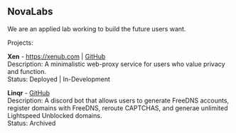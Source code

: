 ## NovaLabs

We are an applied lab working to build the future users want.

Projects:

**Xen** - https://xenub.com | [GitHub](https://github.com/xNovaLabs/Xen)
<br>
Description: A minimalistic web-proxy service for users who value privacy and function.
<br>
Status: Deployed | In-Development

**Linqr** - [GitHub](https://github.com/xNovaLabs/Linqr)
<br>
Description: A discord bot that allows users to generate FreeDNS accounts, register domains with FreeDNS, reroute CAPTCHAS, and generae unlimited Lightspeed Unblocked domains.
<br>
Status: Archived


